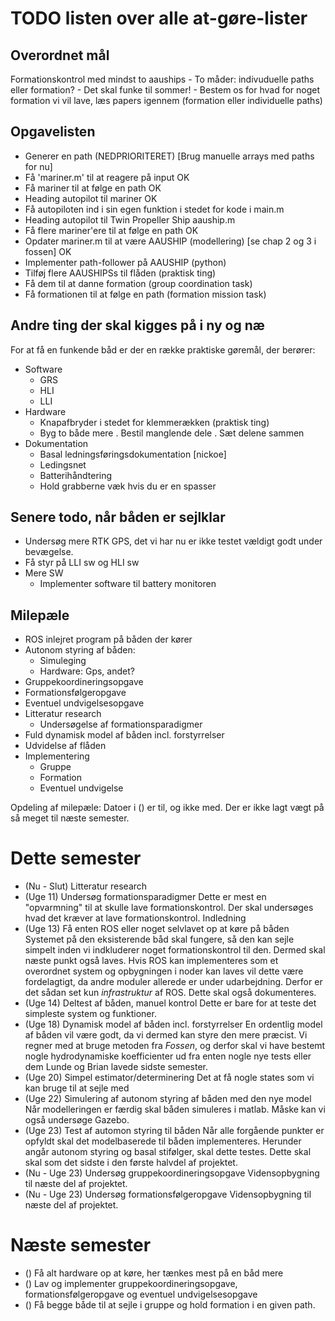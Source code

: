 TODO listen over alle at-gøre-lister
====================================

Overordnet mål
--------------
Formationskontrol med mindst to aauships
	- To måder: indivuduelle paths eller formation?
	- Det skal funke til sommer!
	- Bestem os for hvad for noget formation vi vil lave, læs papers igennem (formation eller individuelle paths)

Opgavelisten
------------
* Generer en path (NEDPRIORITERET) [Brug manuelle arrays med paths for nu]
* Få 'mariner.m' til at reagere på input OK
* Få mariner til at følge en path OK
* Heading autopilot til mariner OK
* Få autopiloten ind i sin egen funktion i stedet for kode i main.m
* Heading autopilot til Twin Propeller Ship aauship.m
* Få flere mariner'ere til at følge en path OK
* Opdater mariner.m til at være AAUSHIP (modellering) [se chap 2 og 3 i fossen] OK
* Implementer path-follower på AAUSHIP (python)
* Tilføj flere AAUSHIPSs til flåden (praktisk ting)
* Få dem til at danne formation (group coordination task)
* Få formationen til at følge en path (formation mission task)


Andre ting der skal kigges på i ny og næ
----------------------------------------
For at få en funkende båd er der en række praktiske gøremål, der
berører:	

* Software
	- GRS
	- HLI
	- LLI
* Hardware
	- Knapafbryder i stedet for klemmerækken (praktisk ting)
	- Byg to både mere
		. Bestil manglende dele
		. Sæt delene sammen
* Dokumentation
	- Basal ledningsføringsdokumentation [nickoe]
	- Ledingsnet
	- Batterihåndtering
	- Hold grabberne væk hvis du er en spasser

Senere todo, når båden er sejlklar
----------------------------------
* Undersøg mere RTK GPS, det vi har nu er ikke testet vældigt godt under bevægelse.
* Få styr på LLI sw og HLI sw
* Mere SW
	- Implementer software til battery monitoren



Milepæle
--------

- ROS inlejret program på båden der kører
- Autonom styring af båden:
	- Simuleging
	- Hardware: Gps, andet?
- Gruppekoordineringsopgave
- Formationsfølgeropgave
- Eventuel undvigelsesopgave
- Litteratur research
	- Undersøgelse af formationsparadigmer
- Fuld dynamisk model af båden incl. forstyrrelser
- Udvidelse af flåden
- Implementering
	- Gruppe
	- Formation
	- Eventuel undvigelse

Opdeling af milepæle:
Datoer i () er til, og ikke med. Der er ikke lagt vægt på så meget til næste semester.
# Dette semester
- (Nu - Slut) Litteratur research
- (Uge 11) Undersøg formationsparadigmer
	Dette er mest en "opvarmning" til at skulle lave formationskontrol.
	Der skal undersøges hvad det kræver at lave
	formationskontrol. Indledning
- (Uge 13) Få enten ROS eller noget selvlavet op at køre på båden
	Systemet på den eksisterende båd skal fungere, så den kan sejle simpelt inden vi indkluderer noget formationskontrol til den. Dermed skal næste punkt også laves. Hvis ROS kan implementeres som et overordnet system og opbygningen i noder kan laves vil dette være fordelagtigt, da andre moduler allerede er under udarbejdning. Derfor er det sådan set kun _infrastruktur_ af ROS. Dette skal også dokumenteres.
- (Uge 14) Deltest af båden, manuel kontrol
	Dette er bare for at teste det simpleste system og funktioner.
- (Uge 18) Dynamisk model af båden incl. forstyrrelser
	En ordentlig model af båden vil være godt, da vi dermed kan styre den mere præcist. Vi regner med at bruge metoden fra _Fossen_, og derfor skal vi have bestemt nogle hydrodynamiske koefficienter ud fra enten nogle nye tests eller dem Lunde og Brian lavede sidste semester.
- (Uge 20) Simpel estimator/determinering
	Det at få nogle states som vi kan bruge til at sejle med
- (Uge 22) Simulering af autonom styring af båden med den nye model
	Når modelleringen er færdig skal båden simuleres i matlab. Måske kan vi også undersøge Gazebo.
- (Uge 23) Test af automon styring til båden
	Når alle forgående punkter er opfyldt skal det modelbaserede til båden implementeres. Herunder angår autonom styring og basal stifølger, skal dette testes. Dette skal skal som det sidste i den første halvdel af projektet.
- (Nu - Uge 23) Undersøg gruppekoordineringsopgave
	Vidensopbygning til næste del af projektet.
- (Nu - Uge 23) Undersøg formationsfølgeropgave
	Vidensopbygning til næste del af projektet.

# Næste semester
- () Få alt hardware op at køre, her tænkes mest på en båd mere
- () Lav og implementer gruppekoordineringsopgave, formationsfølgeropgave og eventuel undvigelsesopgave
- () Få begge både til at sejle i gruppe og hold formation i en given path.
